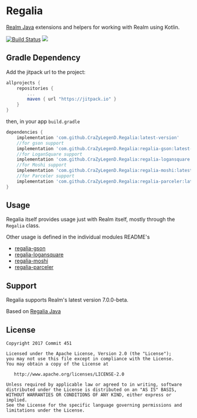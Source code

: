 # Regalia
[Realm Java](https://realm.io/docs/java/latest/) extensions and helpers for working with Realm using Kotlin.

[![Build Status](https://travis-ci.org/Commit451/Regalia.svg?branch=master)](https://travis-ci.org/Commit451/Regalia) [![](https://jitpack.io/v/CraZyLegenD/Regalia.svg)](https://jitpack.io/#CraZyLegenD/Regalia)


## Gradle Dependency
Add the jitpack url to the project:
```groovy
allprojects {
    repositories {
        ...
        maven { url "https://jitpack.io" }
    }
}
```
then, in your app `build.gradle`
```groovy
dependencies {
    implementation 'com.github.CraZyLegenD.Regalia:latest-version'
    //for gson support
    implementation 'com.github.CraZyLegenD.Regalia:regalia-gson:latest-version'
    //for LoganSquare support
    implementation 'com.github.CraZyLegenD.Regalia:regalia-logansquare:latest-version'
    //for Moshi support
    implementation 'com.github.CraZyLegenD.Regalia:regalia-moshi:latest-version'
    //for Parceler support
    implementation 'com.github.CraZyLegenD.Regalia:regalia-parceler:latest-version'
}
```

## Usage
Regalia itself provides usage just with Realm itself, mostly through the `Regalia` class.

Other usage is defined in the individual modules README's

- [regalia-gson](regalia-gson/)
- [regalia-logansquare](regalia-logansquare/)
- [regalia-moshi](regalia-moshi/)
- [regalia-parceler](regalia-parceler/)

## Support
Regalia supports Realm's latest version 7.0.0-beta.

Based on [Regalia Java](https://github.com/Commit451/Regalia)

License
--------

    Copyright 2017 Commit 451

    Licensed under the Apache License, Version 2.0 (the "License");
    you may not use this file except in compliance with the License.
    You may obtain a copy of the License at

       http://www.apache.org/licenses/LICENSE-2.0

    Unless required by applicable law or agreed to in writing, software
    distributed under the License is distributed on an "AS IS" BASIS,
    WITHOUT WARRANTIES OR CONDITIONS OF ANY KIND, either express or implied.
    See the License for the specific language governing permissions and
    limitations under the License.
